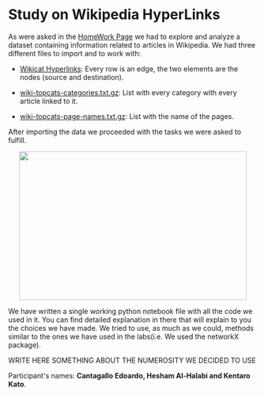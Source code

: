 # Study on Wikipedia HyperLinks
As were asked in the [HomeWork Page](https://github.com/CriMenghini/ADM-2018/tree/master/Homework_5) we had to explore and analyze a dataset containing information related to articles in Wikipedia. We had three different files to import and to work with:


* [Wikicat Hyperlinks](https://drive.google.com/file/d/1ghPJ4g6XMCUDFQ2JPqAVveLyytG8gBfL/view):  Every row is an edge, the two elements are the nodes (source and destination).

* [wiki-topcats-categories.txt.gz](https://snap.stanford.edu/data/wiki-topcats.html): List with every category with every article linked to it.

* [wiki-topcats-page-names.txt.gz](https://snap.stanford.edu/data/wiki-topcats.html): List with the name of the pages.

After importing the data we proceeded with the tasks we were asked to fulfill.

<p align="center">
  <img width="460" height="300" src="https://fourdots.com/wp-content/uploads/2016/02/wiki-search-engine.jpg">
</p>


We have written a single working python notebook file with all the code we used in it. You can find detailed explanation in there that will explain to you the choices we have made. We tried to use, as much as we could, methods similar to the ones we have used in the labs(i.e. We used the networkX package).

WRITE HERE SOMETHING ABOUT THE NUMEROSITY WE DECIDED TO USE



Participant's names: **Cantagallo Edoardo, Hesham Al-Halabi and Kentaro Kato**.
